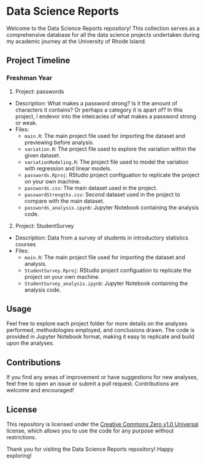 # Data Science Reports
Welcome to the Data Science Reports repository! This collection serves as a comprehensive database for all the data science projects undertaken during my academic journey at the University of Rhode Island.

## Project Timeline

### Freshman Year
1. Project: passwords
  * Description: What makes a password strong? Is it the amount of characters it contains? Or perhaps a category it is apart of? In this project, I endevor into the inteicacies of what makes a password strong or weak.
  * Files:
    * `main.R`: The main project file used for importing the dataset and previewing before analysis.
    * `variation.R`: The project file used to explore the variation within the given dataset.
    * `variationModeling.R`: The project file used to model the variation with regression and linear models.
    * `passwords.Rproj`: RStudio project configuation to replicate the project on your own machine.
    * `passwords.csv`: The main dataset used in the project.
    * `passwordStrengths.csv`: Second dataset used in the project to compare with the main dataset.
    * `passwords_analysis.ipynb`: Jupyter Notebook containing the analysis code.
    <!-- * `passwords_analysis.ipynb`: Jupyter Notebook containing the analysis code.
    * `data/`: Directory containing relevant datasets
    * `results/`: Directory with the output and visualizations generated. -->

2. Project: StudentSurvey
  * Description: Data from a survey of students in introductory statistics courses
  * Files:
    * `main.R`: The main project file used for importing the dataset and analysis.
    * `StudentSurvey.Rproj`: RStudio project configuation to replicate the project on your own machine.
    * `StudentSurvey_analysis.ipynb`: Jupyter Notebook containing the analysis code.

## Usage
Feel free to explore each project folder for more details on the analyses performed, methodologies employed, and conclusions drawn. The code is provided in Jupyter Notebook format, making it easy to replicate and build upon the analyses.

## Contributions
If you find any areas of improvement or have suggestions for new analyses, feel free to open an issue or submit a pull request. Contributions are welcome and encouraged!

## License
This repository is licensed under the [Creative Commons Zero v1.0 Universal](https://github.com/yestab335/data-science/blob/main/LICENSE) license, which allows you to use the code for any purpose without restrictions.

Thank you for visiting the Data Science Reports repository! Happy exploring!